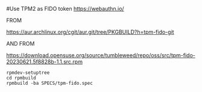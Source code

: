 #Use TPM2 as FIDO token https://webauthn.io/

FROM 

https://aur.archlinux.org/cgit/aur.git/tree/PKGBUILD?h=tpm-fido-git

AND FROM

https://download.opensuse.org/source/tumbleweed/repo/oss/src/tpm-fido-20230621.5f8828b-1.1.src.rpm

```
rpmdev-setuptree
cd rpmbuild
rpmbuild -ba SPECS/tpm-fido.spec
```



